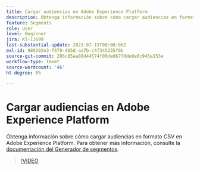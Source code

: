 ```yaml
---
title: Cargar audiencias en Adobe Experience Platform
description: Obtenga información sobre cómo cargar audiencias en formato CSV en Adobe Experience Platform.
feature: Segments
role: User
level: Beginner
jira: KT-13699
last-substantial-update: 2023-07-19T00:00:00Z
exl-id: 989202e3-f479-485d-aa7b-c4f345235f0b
source-git-commit: 286c85aa88d44574f00ded67f0de8e0c945a153e
workflow-type: tm+mt
source-wordcount: '46'
ht-degree: 0%

---
```


# Cargar audiencias en Adobe Experience Platform

Obtenga información sobre cómo cargar audiencias en formato CSV en Adobe Experience Platform. Para obtener más información, consulte la [documentación del Generador de segmentos](https://experienceleague.adobe.com/es/docs/experience-platform/segmentation/ui/audience-portal#import-audience).

>[!VIDEO](https://video.tv.adobe.com/v/3423362/?learn=on&enablevpops&captions=spa)
